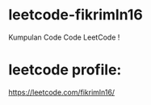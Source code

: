 # leetcode-fikrimln16
Kumpulan Code Code LeetCode !

# leetcode profile:
https://leetcode.com/fikrimln16/
